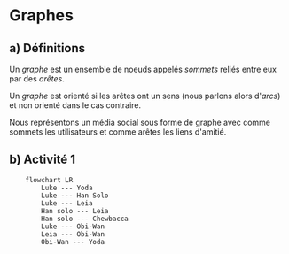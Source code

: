 # Graphes

## a) Définitions

Un *graphe* est un ensemble de noeuds appelés *sommets* reliés entre eux par des *arêtes*.

Un *graphe* est orienté si les arêtes ont un sens (nous parlons alors d'*arcs*) et non orienté dans le cas contraire.

Nous représentons un média social sous forme de graphe avec comme sommets les utilisateurs et comme arêtes les liens d'amitié.

## b) Activité 1

```mermaid
    flowchart LR
        Luke --- Yoda
        Luke --- Han Solo
        Luke --- Leia
        Han solo --- Leia
        Han solo --- Chewbacca
        Luke --- Obi-Wan
        Leia --- Obi-Wan
        Obi-Wan --- Yoda
```